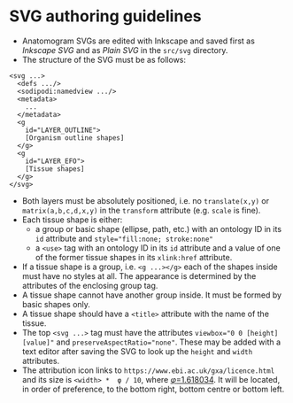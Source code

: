 # SVG authoring guidelines

- Anatomogram SVGs are edited with Inkscape and saved first as *Inkscape SVG* and as *Plain SVG* in the `src/svg` directory.
- The structure of the SVG must be as follows:
```
<svg ...>
  <defs .../>
  <sodipodi:namedview .../>
  <metadata>
    ...
  </metadata>
  <g
    id="LAYER_OUTLINE">
    [Organism outline shapes]
  </g>
  <g
    id="LAYER_EFO">
    [Tissue shapes]
  </g>
</svg>
```
- Both layers must be absolutely positioned, i.e. no `translate(x,y)` or `matrix(a,b,c,d,x,y)` in the `transform` attribute (e.g. `scale` is fine).
- Each tissue shape is either:
    - a group or basic shape (ellipse, path, etc.) with an ontology ID in its `id` attribute and `style="fill:none; stroke:none"`
    - a `<use>` tag with an ontology ID in its `id` attribute and a value of one of the former tissue shapes in its `xlink:href` attribute. 
- If a tissue shape is a group, i.e. `<g ...></g>` each of the shapes inside must have no styles at all. The appearance is determined by the attributes of the enclosing group tag.
- A tissue shape cannot have another group inside. It must be formed by basic shapes only.
- A tissue shape should have a `<title>` attribute with the name of the tissue.
- The top `<svg ...>` tag must have the attributes `viewbox="0 0 [height] [value]"` and `preserveAspectRatio="none"`. These may be added with a text editor after saving the SVG to look up the `height` and `width` attributes.
- The attribution icon links to `https://www.ebi.ac.uk/gxa/licence.html` and its size is `<width> *  φ / 10`, where  [*φ*=1.618034](https://en.wikipedia.org/wiki/Golden_ratio). It will be located, in order of preference, to the bottom right, bottom centre or bottom left.